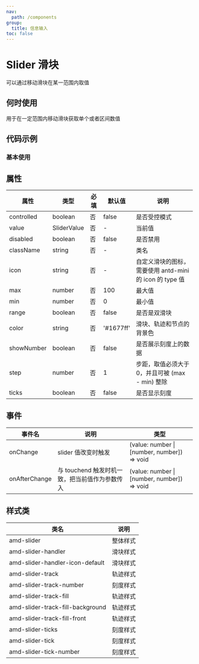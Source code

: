 ```yaml
---
nav:
  path: /components
group:
  title: 信息输入
toc: false
---
```


# Slider 滑块

可以通过移动滑块在某一范围内取值

## 何时使用
用于在一定范围内移动滑块获取单个或者区间数值

## 代码示例
### 基本使用
<code src='../../demo/pages/Slider'></code>

## 属性 

| 属性 | 类型 | 必填 | 默认值 | 说明 |
| -----|-----|-----|-----|----- |
| controlled | boolean | 否 | false | 是否受控模式 |
| value | SliderValue | 否 | - | 当前值 |
| disabled | boolean | 否 | false | 是否禁用 |
| className | string | 否 | - | 类名 |
| icon | string | 否 | - | 自定义滑块的图标， 需要使用 antd-mini 的 icon 的 type 值 |
| max | number | 否 | 100 | 最大值 |
| min | number | 否 | 0 | 最小值 |
| range | boolean | 否 | false | 是否是双滑块 |
| color | string | 否 | '#1677ff' | 滑块、轨迹和节点的背景色 |
| showNumber | boolean | 否 | false | 是否展示刻度上的数据 |
| step | number | 否 | 1 | 步距，取值必须大于 0，并且可被 (max - min) 整除 |
| ticks | boolean | 否 | false | 是否显示刻度 |

## 事件 


| 事件名 | 说明 | 类型 |
| -----|-----|----- |
| onChange | slider 值改变时触发 | (value: number &verbar; [number, number]) => void |
| onAfterChange | 与 touchend 触发时机一致，把当前值作为参数传入 | (value: number &verbar; [number, number]) => void |

## 样式类 

| 类名 | 说明 |
| -----|----- |
| amd-slider | 整体样式 |
| amd-slider-handler | 滑块样式 |
| amd-slider-handler-icon-default | 滑块样式 |
| amd-slider-track | 轨迹样式 |
| amd-slider-track-number | 刻度样式 |
| amd-slider-track-fill | 轨迹样式 |
| amd-slider-track-fill-background | 轨迹样式 |
| amd-slider-track-fill-front | 轨迹样式 |
| amd-slider-ticks | 刻度样式 |
| amd-slider-tick | 刻度样式 |
| amd-slider-tick-number | 刻度样式 |


